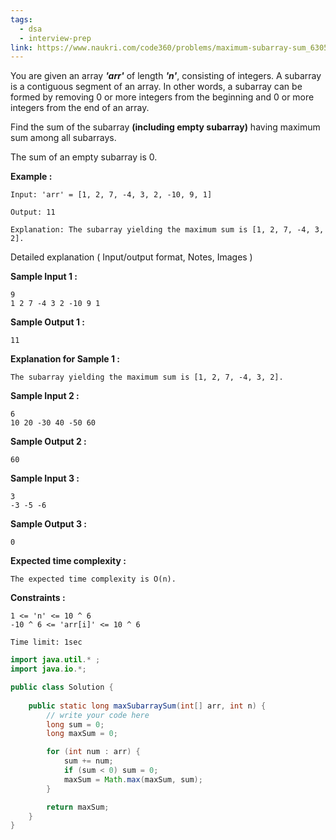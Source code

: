 ```yaml
---
tags:
  - dsa
  - interview-prep
link: https://www.naukri.com/code360/problems/maximum-subarray-sum_630526?utm_source=youtube&utm_medium=affiliate&utm_campaign=striver_Arrayproblems&leftPanelTabValue=PROBLEM
---
```

You are given an array _**'arr'**_ of length _**'n'**_, consisting of integers.
A subarray is a contiguous segment of an array. In other words, a subarray can be formed by removing 0 or more integers from the beginning and 0 or more integers from the end of an array.

Find the sum of the subarray **(including empty subarray)** having maximum sum among all subarrays.

The sum of an empty subarray is 0.

**Example :**

```
Input: 'arr' = [1, 2, 7, -4, 3, 2, -10, 9, 1]

Output: 11

Explanation: The subarray yielding the maximum sum is [1, 2, 7, -4, 3, 2].
```

Detailed explanation ( Input/output format, Notes, Images )

**Sample Input 1 :**

```
9
1 2 7 -4 3 2 -10 9 1
```

**Sample Output 1 :**

```
11
```

**Explanation for Sample 1 :**

```
The subarray yielding the maximum sum is [1, 2, 7, -4, 3, 2].
```

**Sample Input 2 :**

```
6
10 20 -30 40 -50 60
```

**Sample Output 2 :**

```
60
```

**Sample Input 3 :**

```
3
-3 -5 -6
```

**Sample Output 3 :**

```
0
```

**Expected time complexity :**

```
The expected time complexity is O(n).
```

**Constraints :**

```
1 <= 'n' <= 10 ^ 6
-10 ^ 6 <= 'arr[i]' <= 10 ^ 6

Time limit: 1sec
```

```Java
import java.util.* ;
import java.io.*; 

public class Solution {
	
	public static long maxSubarraySum(int[] arr, int n) {
		// write your code here
		long sum = 0;
		long maxSum = 0; 

		for (int num : arr) {
			sum += num;
			if (sum < 0) sum = 0;
			maxSum = Math.max(maxSum, sum);
		}

		return maxSum;
	}
}
```